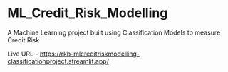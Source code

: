 # ML_Credit_Risk_Modelling
A Machine Learning project built using Classification Models to measure Credit Risk

Live URL - https://rkb-mlcreditriskmodelling-classificationproject.streamlit.app/
